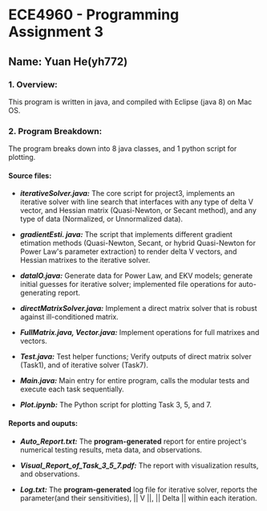 # ECE4960 - Programming Assignment 3
## Name: Yuan He(yh772)

### 1. Overview:

This program is written in java, and compiled with Eclipse (java 8) on Mac OS.

### 2. Program Breakdown:

The program breaks down into 8 java classes, and 1 python script for plotting.

#### Source files:

 - ***iterativeSolver.java:*** The core script for project3, implements an iterative solver with line search that interfaces with any type of delta V vector, and Hessian matrix (Quasi-Newton, or Secant method), and any type of data (Normalized, or Unnormalized data).
 
 - ***gradientEsti. java:*** The script that implements different gradient etimation methods (Quasi-Newton, Secant, or hybrid Quasi-Newton for Power Law's parameter extraction) to render delta V vectors, and Hessian matrixes to the iterative solver.
 
 - ***dataIO.java:*** Generate data for Power Law, and EKV models; generate initial guesses for iterative solver; implemented file operations for auto-generating report.
 
 - ***directMatrixSolver.java:*** Implement a direct matrix solver that is robust against ill-conditioned matrix.
 
 - ***FullMatrix.java, Vector.java:*** Implement operations for full matrixes and vectors.
  
 - ***Test.java:*** Test helper functions; Verify outputs of direct matrix solver (Task1), and of iterative solver (Task7).
 
 - ***Main.java:*** Main entry for entire program, calls the modular tests and execute each task sequentially.
 
 - ***Plot.ipynb:*** The Python script for plotting Task 3, 5, and 7.

#### Reports and ouputs:

 - ***Auto_Report.txt:*** The **program-generated** report for entire project's numerical testing results, meta data, and observations.
 
 - ***Visual_Report_of_Task_3_5_7.pdf:*** The report with visualization results, and observations.
 
 - ***Log.txt:*** The **program-generated** log file for iterative solver, reports the parameter(and their sensitivities), || V ||, || Delta || within each iteration.
